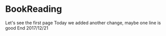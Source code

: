 # BookReading
Let's see the first page
Today we added another change, maybe one line is good
End 2017/12/21
